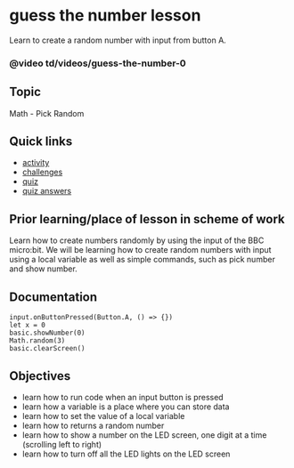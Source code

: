 # guess the number lesson

Learn to create a random number with input from button A.

### @video td/videos/guess-the-number-0

## Topic

Math - Pick Random

## Quick links

* [activity](/microbit/lessons/guess-the-number/activity)
* [challenges](/microbit/lessons/guess-the-number/challenges)
* [quiz](/microbit/lessons/guess-the-number/quiz)
* [quiz answers](/microbit/lessons/guess-the-number/quiz-answers)

## Prior learning/place of lesson in scheme of work

Learn how to create numbers randomly by using the input of the BBC micro:bit. We will be learning how to create random numbers with input using a local variable as well as simple commands, such as pick number and show number.

## Documentation

```cards
input.onButtonPressed(Button.A, () => {})
let x = 0
basic.showNumber(0)
Math.random(3)
basic.clearScreen()
```

## Objectives

* learn how to run code when an input button is pressed
* learn how a variable is a place where you can store data
* learn how to set the value of a local variable
* learn how to returns a random number
* learn how to show a number on the LED screen, one digit at a time (scrolling left to right)
* learn how to turn off all the LED lights on the LED screen
